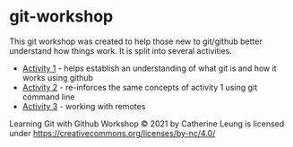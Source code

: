 # git-workshop

This git workshop was created to help those new to git/github better understand how things work.  It is split into several activities.

* [Activity 1]() - helps establish an understanding of what git is and how it works using github
* [Activity 2]() - re-inforces the same concepts of activity 1 using git command line
* [Activity 3]() - working with remotes


 Learning Git with Github Workshop © 2021 by Catherine Leung is licensed under https://creativecommons.org/licenses/by-nc/4.0/
